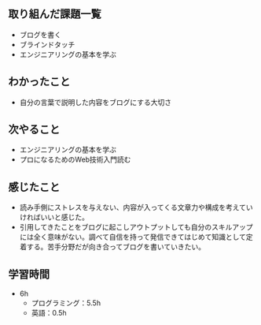 ## 取り組んだ課題一覧
- ブログを書く
- ブラインドタッチ
- エンジニアリングの基本を学ぶ
## わかったこと
- 自分の言葉で説明した内容をブログにする大切さ
## 次やること
- エンジニアリングの基本を学ぶ
- プロになるためのWeb技術入門読む
## 感じたこと
- 読み手側にストレスを与えない、内容が入ってくる文章力や構成を考えていければいいと感じた。
- 引用してきたことをブログに起こしアウトプットしても自分のスキルアップには全く意味がない。調べて自信を持って発信できてはじめて知識として定着する。苦手分野だが向き合ってブログを書いていきたい。
## 学習時間
- 6h
  - プログラミング：5.5h
  - 英語：0.5h